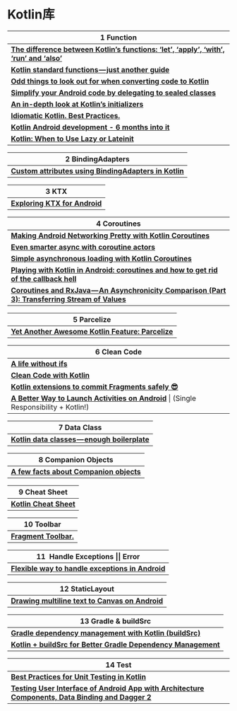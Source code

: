 # Kotlin库

| 1  **Function**                                              |
| ------------------------------------------------------------ |
| [**The difference between Kotlin’s functions: ‘let’, ‘apply’, ‘with’, ‘run’ and ‘also’**](https://proandroiddev.com/the-difference-between-kotlins-functions-let-apply-with-run-and-else-ca51a4c696b8) |
| [**Kotlin standard functions — just another guide**](https://proandroiddev.com/kotlin-standard-functions-just-another-guide-8c639181ceb1) |
| [**Odd things to look out for when converting code to Kotlin**](https://android.jlelse.eu/odd-things-to-look-out-for-when-converting-code-to-kotlin-a00b6239828c) |
| [**Simplify your Android code by delegating to sealed classes**](https://medium.com/halcyon-mobile/simplify-your-android-code-by-delegating-to-sealed-classes-99304c509321) |
| [**An in-depth look at Kotlin’s initializers**](https://medium.com/keepsafe-engineering/an-in-depth-look-at-kotlins-initializers-a0420fcbf546) |
| [**Idiomatic Kotlin. Best Practices.**](https://blog.philipphauer.de/idiomatic-kotlin-best-practices/) |
| [**Kotlin Android development - 6 months into it**](http://blog.karumi.com/kotlin-android-development-6-months-into-it/) |
| [**Kotlin: When to Use Lazy or Lateinit**](https://www.bignerdranch.com/blog/kotlin-when-to-use-lazy-or-lateinit/) |

| 2  **BindingAdapters**                                       |
| ------------------------------------------------------------ |
| [**Custom attributes using BindingAdapters in Kotlin**](https://proandroiddev.com/custom-attributes-using-bindingadapters-in-kotlin-971ef8fcc259) |

| 3  **KTX**                                                   |
| ------------------------------------------------------------ |
| [**Exploring KTX for Android**](https://medium.com/exploring-android/exploring-ktx-for-android-13a369795b51) |

| 4  **Coroutines**                                            |
| ------------------------------------------------------------ |
| [**Making Android Networking Pretty with Kotlin Coroutines**](https://medium.cobeisfresh.com/making-android-networking-pretty-with-kotlin-coroutines-b364ffbd803c) |
| [**Even smarter async with coroutine actors**](https://hellsoft.se/even-smarter-async-with-coroutine-actors-6d35d8f5c8f3) |
| [**Simple asynchronous loading with Kotlin Coroutines**](https://hellsoft.se/simple-asynchronous-loading-with-kotlin-coroutines-f26408f97f46) |
| [**Playing with Kotlin in Android: coroutines and how to get rid of the callback hell**](https://medium.com/@andrea.bresolin/playing-with-kotlin-in-android-coroutines-and-how-to-get-rid-of-the-callback-hell-a96e817c108b) |
| [**Coroutines and RxJava — An Asynchronicity Comparison (Part 3): Transferring Stream of Values**](https://medium.com/capital-one-developers/coroutines-and-rxjava-an-asynchronicity-comparison-part-3-transferring-stream-of-values-e858f4233791) |

| 5  **Parcelize**                                             |
| ------------------------------------------------------------ |
| [**Yet Another Awesome Kotlin Feature: Parcelize**](https://android.jlelse.eu/yet-another-awesome-kotlin-feature-parcelize-5439718ba220) |

| 6  **Clean Code**                                            |
| ------------------------------------------------------------ |
| [**A life without ifs**](https://medium.com/a-problem-like-maria/a-life-without-ifs-e44967e5c77b) |
| [**Clean Code with Kotlin**](https://blog.philipphauer.de/clean-code-kotlin/) |
| [**Kotlin extensions to commit Fragments safely 😎**](https://proandroiddev.com/kotlin-extensions-to-commit-fragments-safely-de06218a1f4) |
| [**A Better Way to Launch Activities on Android**](https://medium.com/capital-one-developers/a-better-way-to-launch-activities-on-android-8a1045181b16) \| (Single Responsibility + Kotlin!) |

| 7  **Data Class**                                            |
| ------------------------------------------------------------ |
| [**Kotlin data classes — enough boilerplate**](https://proandroiddev.com/kotlin-data-classes-enough-boilerplate-c4647e475485) |

| 8  Companion Objects                                         |
| ------------------------------------------------------------ |
| [**A few facts about Companion objects**](https://blog.kotlin-academy.com/a-few-facts-about-companion-objects-37e18429b725) |

| 9  **Cheat Sheet**                                           |
| ------------------------------------------------------------ |
| [**Kotlin Cheat Sheet**](https://blog.kotlin-academy.com/kotlin-cheat-sheet-1137588c75a) |

| 10  **Toolbar**                                              |
| ------------------------------------------------------------ |
| [**Fragment Toolbar.**](https://medium.com/appunite-edu-collection/fragment-toolbar-manage-it-better-a6a6ef31d43) |

| 11   **Handle Exceptions \|\| Error**                        |
| ------------------------------------------------------------ |
| [**Flexible way to handle exceptions in Android**](https://android.jlelse.eu/flexible-way-to-handle-exceptions-in-android-9de236f304ad) |

| 12  **StaticLayout**                                         |
| ------------------------------------------------------------ |
| [**Drawing multiline text to Canvas on Android**](https://medium.com/over-engineering/drawing-multiline-text-to-canvas-on-android-9b98f0bfa16a) |

| 13  **Gradle** & buildSrc                                    |
| ------------------------------------------------------------ |
| [**Gradle dependency management with Kotlin (buildSrc)**](https://proandroiddev.com/gradle-dependency-management-with-kotlin-94eed4df9a28) |
| [**Kotlin + buildSrc for Better Gradle Dependency Management**](https://handstandsam.com/2018/02/11/kotlin-buildsrc-for-better-gradle-dependency-management/) |

| 14  **Test**                                                 |
| ------------------------------------------------------------ |
| [**Best Practices for Unit Testing in Kotlin**](https://blog.philipphauer.de/best-practices-unit-testing-kotlin/?utm_source=twitter.com&utm_medium=social&utm_campaign=best-practices-for-unit-testing-in-kotli) |
| [**Testing User Interface of Android App with Architecture Components, Data Binding and Dagger 2**](https://proandroiddev.com/testing-user-interface-of-android-app-with-architecture-components-data-binding-and-dagger-2-5d15c3779807) |

